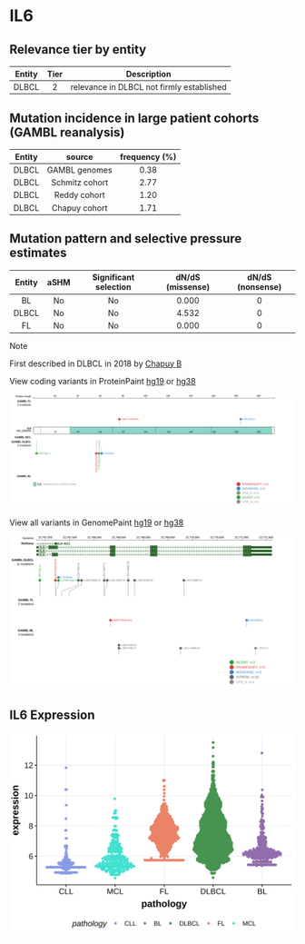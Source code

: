 # IL6

## Relevance tier by entity

|Entity|Tier|Description                              |
|:------:|:----:|-----------------------------------------|
|DLBCL |2   |relevance in DLBCL not firmly established|

## Mutation incidence in large patient cohorts (GAMBL reanalysis)

|Entity|source        |frequency (%)|
|:------:|:--------------:|:-------------:|
|DLBCL |GAMBL genomes |0.38         |
|DLBCL |Schmitz cohort|2.77         |
|DLBCL |Reddy cohort  |1.20         |
|DLBCL |Chapuy cohort |1.71         |

## Mutation pattern and selective pressure estimates

|Entity|aSHM|Significant selection|dN/dS (missense)|dN/dS (nonsense)|
|:------:|:----:|:---------------------:|:----------------:|:----------------:|
|BL    |No  |No                   |0.000           |0               |
|DLBCL |No  |No                   |4.532           |0               |
|FL    |No  |No                   |0.000           |0               |


> [!NOTE]
> First described in DLBCL in 2018 by [Chapuy B](https://pubmed.ncbi.nlm.nih.gov/29713087)


View coding variants in ProteinPaint [hg19](https://morinlab.github.io/LLMPP/GAMBL/IL6_protein.html)  or [hg38](https://morinlab.github.io/LLMPP/GAMBL/IL6_protein_hg38.html)

![image](images/proteinpaint/IL6_NM_000600.svg)

View all variants in GenomePaint [hg19](https://morinlab.github.io/LLMPP/GAMBL/IL6.html)  or [hg38](https://morinlab.github.io/LLMPP/GAMBL/IL6_hg38.html)

![image](images/proteinpaint/IL6.svg)
## IL6 Expression
![image](images/gene_expression/IL6_by_pathology.svg)
